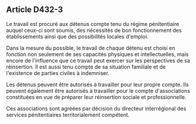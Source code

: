 Article D432-3
----
Le travail est procuré aux détenus compte tenu du régime pénitentiaire auquel
ceux-ci sont soumis, des nécessités de bon fonctionnement des établissements
ainsi que des possibilités locales d'emploi.

Dans la mesure du possible, le travail de chaque détenu est choisi en fonction
non seulement de ses capacités physiques et intellectuelles, mais encore de
l'influence que ce travail peut exercer sur les perspectives de sa réinsertion.
Il est aussi tenu compte de sa situation familiale et de l'existence de parties
civiles à indemniser.

Les détenus peuvent être autorisés à travailler pour leur propre compte. Ils
peuvent également être autorisés à travailler pour le compte d'associations
constituées en vue de préparer leur réinsertion sociale et professionnelle.

Ces associations sont agréées par décision du directeur interrégional des
services pénitentiaires territorialement compétent.
